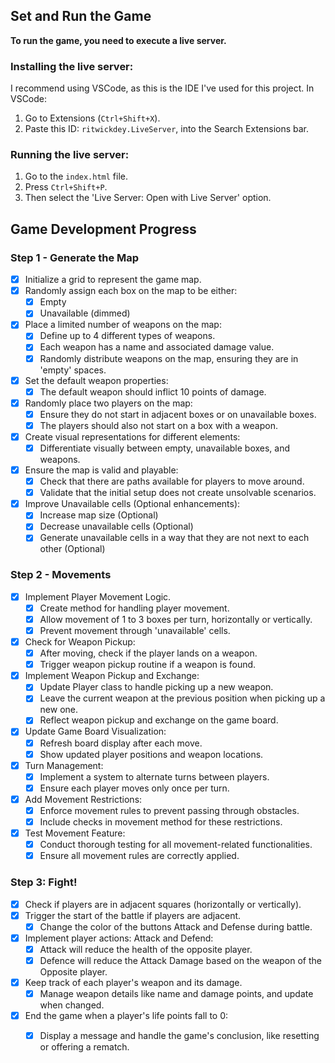 Set and Run the Game
---
**To run the game, you need to execute a live server.**

### Installing the live server:
I recommend using VSCode, as this is the IDE I've used for this project. 
In VSCode:

1. Go to Extensions (`Ctrl+Shift+X`).
2. Paste this ID: `ritwickdey.LiveServer`, into the Search Extensions bar.

### Running the live server:
1. Go to the `index.html` file.
2. Press `Ctrl+Shift+P`.
3. Then select the 'Live Server: Open with Live Server' option.

## Game Development Progress
### Step 1 - Generate the Map

- [x] Initialize a grid to represent the game map.
- [x] Randomly assign each box on the map to be either:
    - [x] Empty
    - [x] Unavailable (dimmed)
- [x] Place a limited number of weapons on the map:
    - [x] Define up to 4 different types of weapons.
    - [x] Each weapon has a name and associated damage value.
    - [x] Randomly distribute weapons on the map, ensuring they are in 'empty' spaces.
- [x] Set the default weapon properties:
    - [x] The default weapon should inflict 10 points of damage.
- [x] Randomly place two players on the map:
    - [x] Ensure they do not start in adjacent boxes or on unavailable boxes.
    - [x] The players should also not start on a box with a weapon.
- [x] Create visual representations for different elements:
    - [x] Differentiate visually between empty, unavailable boxes, and weapons.
- [x] Ensure the map is valid and playable:
    - [x] Check that there are paths available for players to move around.
    - [x] Validate that the initial setup does not create unsolvable scenarios.
- [x] Improve Unavailable cells (Optional enhancements):
    - [x] Increase map size (Optional)
    - [x] Decrease unavailable cells (Optional)
    - [x] Generate unavailable cells in a way that they are not next to each other (Optional)

### Step 2 - Movements

- [x] Implement Player Movement Logic.
    - [x] Create method for handling player movement.
    - [x] Allow movement of 1 to 3 boxes per turn, horizontally or vertically.
    - [x] Prevent movement through 'unavailable' cells.

- [x] Check for Weapon Pickup:
    - [x] After moving, check if the player lands on a weapon.
    - [x] Trigger weapon pickup routine if a weapon is found.

- [x] Implement Weapon Pickup and Exchange:
    - [x] Update Player class to handle picking up a new weapon.
    - [x] Leave the current weapon at the previous position when picking up a new one.
    - [x] Reflect weapon pickup and exchange on the game board.

- [x] Update Game Board Visualization:
    - [x] Refresh board display after each move.
    - [x] Show updated player positions and weapon locations.

- [x] Turn Management:
    - [x] Implement a system to alternate turns between players.
    - [x] Ensure each player moves only once per turn.

- [x] Add Movement Restrictions:
    - [x] Enforce movement rules to prevent passing through obstacles.
    - [x] Include checks in movement method for these restrictions.

- [x] Test Movement Feature:
    - [x] Conduct thorough testing for all movement-related functionalities.
    - [x] Ensure all movement rules are correctly applied.

### Step 3: Fight!

- [x] Check if players are in adjacent squares (horizontally or vertically).
- [x] Trigger the start of the battle if players are adjacent.
    - [x] Change the color of the buttons Attack and Defense during battle.

- [x] Implement player actions: Attack and Defend:
    - [x] Attack will reduce the health of the opposite player.
    - [x] Defence will reduce the Attack Damage based on the weapon of the Opposite player.

- [x] Keep track of each player's weapon and its damage.
    - [x] Manage weapon details like name and damage points, and update when changed.

- [x] End the game when a player's life points fall to 0:
    - [x] Display a message and handle the game's conclusion, like resetting or offering a rematch.

